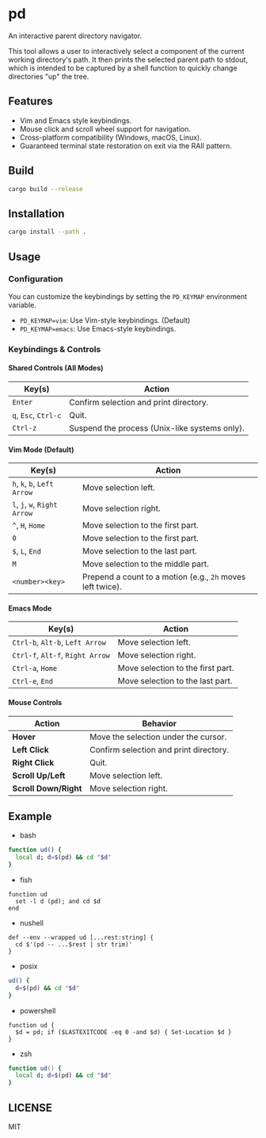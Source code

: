 # pd

An interactive parent directory navigator.

This tool allows a user to interactively select a component of the current
working directory's path. It then prints the selected parent path to stdout,
which is intended to be captured by a shell function to quickly change
directories "up" the tree.

## Features

- Vim and Emacs style keybindings.
- Mouse click and scroll wheel support for navigation.
- Cross-platform compatibility (Windows, macOS, Linux).
- Guaranteed terminal state restoration on exit via the RAII pattern.

## Build

```sh
cargo build --release
```

## Installation

```sh
cargo install --path .
```

## Usage

### Configuration

You can customize the keybindings by setting the `PD_KEYMAP` environment variable.
- `PD_KEYMAP=vim`: Use Vim-style keybindings. (Default)
- `PD_KEYMAP=emacs`: Use Emacs-style keybindings.

### Keybindings & Controls

#### Shared Controls (All Modes)

| **Key(s)**           | **Action**                                    |
| -------------------- | --------------------------------------------- |
| `Enter`              | Confirm selection and print directory.        |
| `q`, `Esc`, `Ctrl-c` | Quit.                                         |
| `Ctrl-z`             | Suspend the process (Unix-like systems only). |

#### Vim Mode (Default)

| **Key(s)**                   | **Action**                                                 |
| ---------------------------- | ---------------------------------------------------------- |
| `h`, `k`, `b`, `Left Arrow`  | Move selection left.                                       |
| `l`, `j`, `w`, `Right Arrow` | Move selection right.                                      |
| `^`, `H`, `Home`             | Move selection to the first part.                          |
| `0`                          | Move selection to the first part.                          |
| `$`, `L`, `End`              | Move selection to the last part.                           |
| `M`                          | Move selection to the middle part.                         |
| `<number><key>`              | Prepend a count to a motion (e.g., `2h` moves left twice). |

#### Emacs Mode

| **Key(s)**                       | **Action**                        |
| -------------------------------- | --------------------------------- |
| `Ctrl-b`, `Alt-b`, `Left Arrow`  | Move selection left.              |
| `Ctrl-f`, `Alt-f`, `Right Arrow` | Move selection right.             |
| `Ctrl-a`, `Home`                 | Move selection to the first part. |
| `Ctrl-e`, `End`                  | Move selection to the last part.  |

#### Mouse Controls

| **Action**            | **Behavior**                            |
| --------------------- | --------------------------------------- |
| **Hover**             | Move the selection under the cursor.    |
| **Left Click**        | Confirm selection and print directory.  |
| **Right Click**       | Quit.                                   |
| **Scroll Up/Left**    | Move selection left.                    |
| **Scroll Down/Right** | Move selection right.                   |

## Example

- bash
```bash
function ud() {
  local d; d=$(pd) && cd "$d"
}
```

- fish
```fish
function ud
  set -l d (pd); and cd $d
end
```

- nushell
```nushell
def --env --wrapped ud [...rest:string] {
  cd $'(pd -- ...$rest | str trim)'
}
```

- posix
```sh
ud() {
  d=$(pd) && cd "$d"
}
```

- powershell
```pwsh
function ud {
  $d = pd; if ($LASTEXITCODE -eq 0 -and $d) { Set-Location $d }
}
```

- zsh
```zsh
function ud() {
  local d; d=$(pd) && cd "$d"
}
```

## LICENSE

MIT
